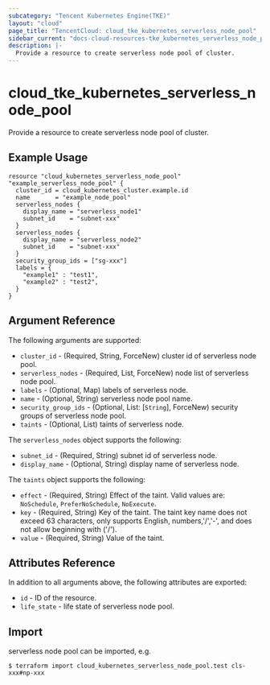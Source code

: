 ```yaml
---
subcategory: "Tencent Kubernetes Engine(TKE)"
layout: "cloud"
page_title: "TencentCloud: cloud_tke_kubernetes_serverless_node_pool"
sidebar_current: "docs-cloud-resources-tke_kubernetes_serverless_node_pool"
description: |-
  Provide a resource to create serverless node pool of cluster.
---
```


# cloud_tke_kubernetes_serverless_node_pool

Provide a resource to create serverless node pool of cluster.

## Example Usage

```hcl
resource "cloud_kubernetes_serverless_node_pool" "example_serverless_node_pool" {
  cluster_id = cloud_kubernetes_cluster.example.id
  name       = "example_node_pool"
  serverless_nodes {
    display_name = "serverless_node1"
    subnet_id    = "subnet-xxx"
  }
  serverless_nodes {
    display_name = "serverless_node2"
    subnet_id    = "subnet-xxx"
  }
  security_group_ids = ["sg-xxx"]
  labels = {
    "example1" : "test1",
    "example2" : "test2",
  }
}
```

## Argument Reference

The following arguments are supported:

* `cluster_id` - (Required, String, ForceNew) cluster id of serverless node pool.
* `serverless_nodes` - (Required, List, ForceNew) node list of serverless node pool.
* `labels` - (Optional, Map) labels of serverless node.
* `name` - (Optional, String) serverless node pool name.
* `security_group_ids` - (Optional, List: [`String`], ForceNew) security groups of serverless node pool.
* `taints` - (Optional, List) taints of serverless node.

The `serverless_nodes` object supports the following:

* `subnet_id` - (Required, String) subnet id of serverless node.
* `display_name` - (Optional, String) display name of serverless node.

The `taints` object supports the following:

* `effect` - (Required, String) Effect of the taint. Valid values are: `NoSchedule`, `PreferNoSchedule`, `NoExecute`.
* `key` - (Required, String) Key of the taint. The taint key name does not exceed 63 characters, only supports English, numbers,'/','-', and does not allow beginning with ('/').
* `value` - (Required, String) Value of the taint.

## Attributes Reference

In addition to all arguments above, the following attributes are exported:

* `id` - ID of the resource.
* `life_state` - life state of serverless node pool.


## Import

serverless node pool can be imported, e.g.

```
$ terraform import cloud_kubernetes_serverless_node_pool.test cls-xxx#np-xxx
```

